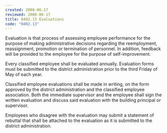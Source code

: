 ```yaml
---
created: 2008-06-17
reviewed: 2008-06-17
title: 0402.13 Evaluations
code: "0402.13"
---
```


Evaluation is that process of assessing employee performance for the purpose of making administrative decisions regarding the reemployment, reassignment, promotion or termination of personnel. In addition, feedback will be provided to the employee for the purpose of self-improvement.

Every classified employee shall be evaluated annually. Evaluation forms must be submitted to the district administration prior to the third Friday of May of each year.

Classified employee evaluations shall be made in writing, on the form approved by the district administration and the classified employee association. Both the immediate supervisor and the employee shall sign the written evaluation and discuss said evaluation with the building principal or supervisor.

Employees who disagree with the evaluation may submit a statement of rebuttal that shall be attached to the evaluation as it is submitted to the district administration.
